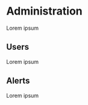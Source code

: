 # Administration
Lorem ipsum

## Users
Lorem ipsum

## Alerts
Lorem ipsum
<!--stackedit_data:
eyJoaXN0b3J5IjpbMTc3MzIxMDk1XX0=
-->